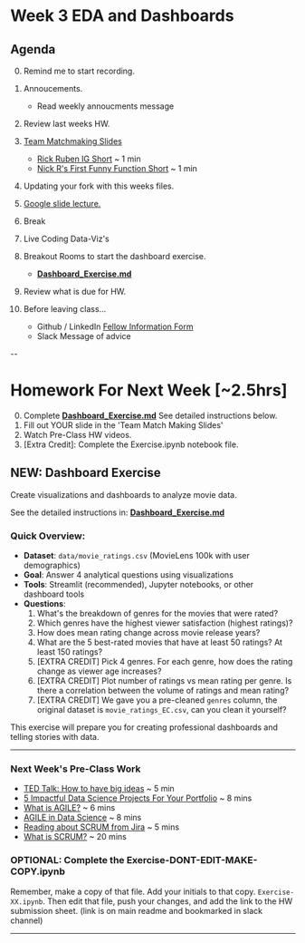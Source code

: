 # Week 3 EDA and Dashboards


## Agenda
0. Remind me to start recording.
0. Annoucements.
	* Read weekly annoucments message
0. Review last weeks HW.
1. [Team Matchmaking Slides](https://docs.google.com/presentation/d/15dKy4DA3uGoQfVNo6KxRlTG8TmajlcNwxCbDfY0r_v8/edit?usp=sharing)
   * [Rick Ruben IG Short](https://www.instagram.com/screenwritinginla/reel/C0Qe8vMOGHH/) ~ 1 min
   * [Nick R's First Funny Function Short](https://www.youtube.com/shorts/FXiLOfout3Y) ~ 1 min

0. Updating your fork with this weeks files. 
0. [Google slide lecture.](https://docs.google.com/presentation/d/1ppQ9qWHeZgN7Zxxah15NwscZIEWsuoW2JEbyul3cDmM/edit?slide=id.g343889e08ee_0_1271#slide=id.g343889e08ee_0_1271)
0. Break
1. Live Coding Data-Viz's
2. Breakout Rooms to start the dashboard exercise.
    * **[Dashboard_Exercise.md](Dashboard_Exercise.md)**
4. Review what is due for HW.
5. Before leaving class...
	* Github / LinkedIn [Fellow Information Form](https://forms.gle/WVDjDFvEqciYTfwC7)
    * Slack Message of advice 


-- 

# Homework For Next Week [~2.5hrs]
0. Complete **[Dashboard_Exercise.md](Dashboard_Exercise.md)**  See detailed instructions below. 
1. Fill out YOUR slide in the 'Team Match Making Slides'
2. Watch Pre-Class HW videos.
3. [Extra Credit]: Complete the Exercise.ipynb notebook file.

## NEW: Dashboard Exercise
Create visualizations and dashboards to analyze movie data.

See the detailed instructions in: **[Dashboard_Exercise.md](Dashboard_Exercise.md)**

### Quick Overview:
- **Dataset**: `data/movie_ratings.csv` (MovieLens 100k with user demographics)
- **Goal**: Answer 4 analytical questions using visualizations
- **Tools**: Streamlit (recommended), Jupyter notebooks, or other dashboard tools
- **Questions**:
  1) What's the breakdown of genres for the movies that were rated?
  2) Which genres have the highest viewer satisfaction (highest ratings)? 
  3) How does mean rating change across movie release years?
  4) What are the 5 best-rated movies that have at least 50 ratings? At least 150 ratings?
  5) [EXTRA CREDIT] Pick 4 genres. For each genre, how does the rating change as viewer age increases?
  6) [EXTRA CREDIT] Plot number of ratings vs mean rating per genre. Is there a correlation between the volume of ratings and mean rating?
  7) [EXTRA CREDIT] We gave you a pre-cleaned `genres` column, the original dataset is `movie_ratings_EC.csv`, can you clean it yourself?

This exercise will prepare you for creating professional dashboards and telling stories with data.

---

### Next Week's Pre-Class Work
* [TED Talk: How to have big ideas](https://www.youtube.com/watch?v=mtn31hh6kU4&ab_channel=TEDArchive) ~ 5 min
* [5 Impactful Data Science Projects For Your Portfolio](https://www.youtube.com/watch?v=QMP858aZcow&ab_channel=KenJee) ~ 8 mins
* [What is AGILE?](https://www.youtube.com/watch?v=8eVXTyIZ1Hs&ab_channel=Simplilearn) ~ 6 mins
* [AGILE in Data Science](https://www.youtube.com/watch?v=qI73C05mf3U&ab_channel=TheAgileScrumChannel) ~ 8 mins
* [Reading about SCRUM from Jira](https://www.atlassian.com/agile/project-management/project-management-intro) ~ 5 mins
* [What is SCRUM?](https://www.youtube.com/watch?v=SWDhGSZNF9M) ~ 20 mins

### OPTIONAL: Complete the Exercise-DONT-EDIT-MAKE-COPY.ipynb
Remember, make a copy of that file.  Add your initials to that copy. `Exercise-XX.ipynb`. Then edit that file, push your changes, and add the link to the HW submission sheet. (link is on main readme and bookmarked in slack channel)

--- 
